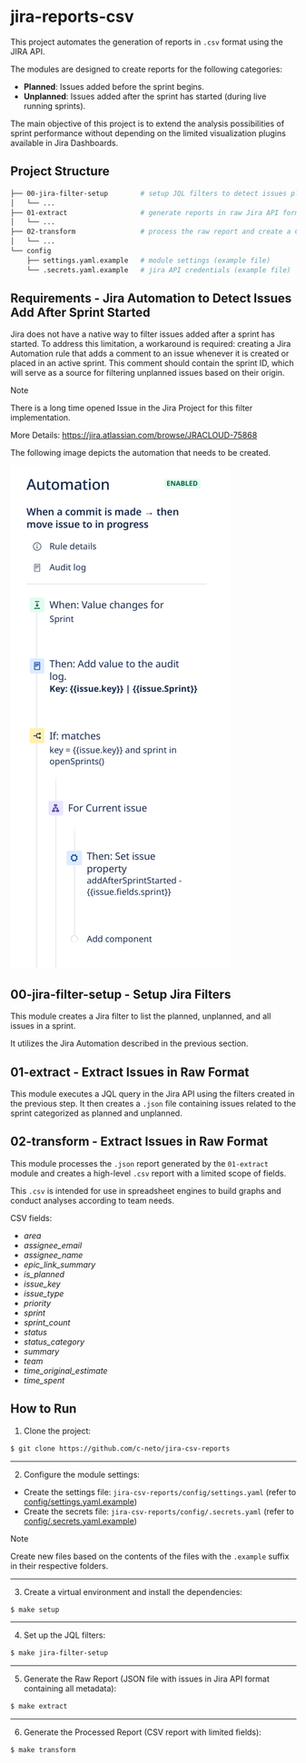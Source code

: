 # jira-reports-csv

This project automates the generation of reports in `.csv` format using the JIRA API.

The modules are designed to create reports for the following categories:

- __Planned__: Issues added before the sprint begins.
- __Unplanned__: Issues added after the sprint has started (during live running sprints).

The main objective of this project is to extend the analysis possibilities of sprint performance without depending on the limited visualization plugins available in Jira Dashboards.

## Project Structure

```bash
├── 00-jira-filter-setup        # setup JQL filters to detect issues planned and unplanned
│   └── ...
├── 01-extract                  # generate reports in raw Jira API format (json)
│   └── ...
├── 02-transform                # process the raw report and create a CSV final report
│   └── ...
└── config
    ├── settings.yaml.example   # module settings (example file)
    └── .secrets.yaml.example   # jira API credentials (example file)
```

## Requirements - Jira Automation to Detect Issues Add After Sprint Started

Jira does not have a native way to filter issues added after a sprint has started. To address this limitation, a workaround is required: creating a Jira Automation rule that adds a comment to an issue whenever it is created or placed in an active sprint. This comment should contain the sprint ID, which will serve as a source for filtering unplanned issues based on their origin.

> [!NOTE]
>
> There is a long time opened Issue in the Jira Project for this filter implementation.
>
> More Details: https://jira.atlassian.com/browse/JRACLOUD-75868

The following image depicts the automation that needs to be created.

![](_assets/ja-automation-add-sprint-after-start.png)

## 00-jira-filter-setup - Setup Jira Filters

This module creates a Jira filter to list the planned, unplanned, and all issues in a sprint.

It utilizes the Jira Automation described in the previous section.

## 01-extract - Extract Issues in Raw Format

This module executes a JQL query in the Jira API using the filters created in the previous step. It then creates a `.json` file containing issues related to the sprint categorized as planned and unplanned.

## 02-transform - Extract Issues in Raw Format

This module processes the `.json` report generated by the `01-extract` module and creates a high-level `.csv` report with a limited scope of fields.

This `.csv` is intended for use in spreadsheet engines to build graphs and conduct analyses according to team needs.

CSV fields:

- _area_
- _assignee_email_
- _assignee_name_
- _epic_link_summary_
- _is_planned_
- _issue_key_
- _issue_type_
- _priority_
- _sprint_
- _sprint_count_
- _status_
- _status_category_
- _summary_
- _team_
- _time_original_estimate_
- _time_spent_

## How to Run

1. Clone the project:

```bash
$ git clone https://github.com/c-neto/jira-csv-reports
```

---

2. Configure the module settings:

- Create the settings file: `jira-csv-reports/config/settings.yaml` (refer to [config/settings.yaml.example](config/settings.yaml.example))
- Create the secrets file: `jira-csv-reports/config/.secrets.yaml` (refer to [config/.secrets.yaml.example](config/.secrets.yaml.example))

> [!NOTE]
>
> Create new files based on the contents of the files with the `.example` suffix in their respective folders.

---

3. Create a virtual environment and install the dependencies:

```bash
$ make setup
```

---

4. Set up the JQL filters:

```bash
$ make jira-filter-setup
```

---

5. Generate the Raw Report (JSON file with issues in Jira API format containing all metadata):

```bash
$ make extract
```

---

6. Generate the Processed Report (CSV report with limited fields):

```bash
$ make transform
```
